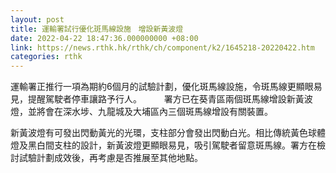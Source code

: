 ```yaml
---
layout: post
title: 運輸署試行優化斑馬線設施　增設新黃波燈
date: 2022-04-22 18:47:36.000000000 +08:00
link: https://news.rthk.hk/rthk/ch/component/k2/1645218-20220422.htm
categories: rthk
---
```


運輸署正推行一項為期約6個月的試驗計劃，優化斑馬線設施，令斑馬線更顯眼易見，提醒駕駛者停車讓路予行人。
　　 
署方已在葵青區兩個斑馬線增設新黃波燈，並將會在深水埗、九龍城及大埔區內三個斑馬線增設有關裝置。

新黃波燈有可發出閃動黃光的光環，支柱部分會發出閃動白光。相比傳統黃色球體燈及黑白間支柱的設計，新黃波燈更顯眼易見，吸引駕駛者留意斑馬線。署方在檢討試驗計劃成效後，再考慮是否推展至其他地點。
　　 
　　

